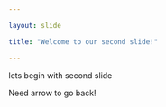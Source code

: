 ```yaml
---

layout: slide

title: "Welcome to our second slide!"

---
```


lets begin with second slide 

Need arrow to go back!
